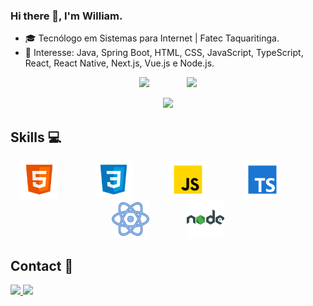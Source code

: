 ### Hi there 👋, I'm William.

- :mortar_board: Tecnólogo em Sistemas para Internet | Fatec Taquaritinga.
- 💙 Interesse: Java, Spring Boot, HTML, CSS, JavaScript, TypeScript, React, React Native, Next.js, Vue.js e Node.js.

<p align="center">
    <img src="https://github-readme-stats.vercel.app/api?username=Williams25&count_private=true&show_icons=true&theme=tokyonight" />
    &nbsp;&nbsp;&nbsp;&nbsp;&nbsp;&nbsp;&nbsp;&nbsp;&nbsp;&nbsp;&nbsp;&nbsp;&nbsp;
    <img src="https://github-readme-stats.vercel.app/api/top-langs/?username=Williams25&layout=compact&theme=tokyonight&langs_count=7" />
</p>

<p align="center">
    <img src="https://profile-counter.glitch.me/Williams25/count.svg">
</p>

## Skills :computer:

<p align="center">
    <img height="60" src="./assets/html.png" title="HTML" alt="HTML">
    &nbsp;&nbsp;&nbsp;&nbsp;&nbsp;&nbsp;&nbsp;&nbsp;&nbsp;&nbsp;&nbsp;&nbsp;&nbsp;
    <img height="60" src="./assets/css.png" title="CSS" alt="CSS">
     &nbsp;&nbsp;&nbsp;&nbsp;&nbsp;&nbsp;&nbsp;&nbsp;&nbsp;&nbsp;&nbsp;&nbsp;&nbsp;
    <img height="60" src="./assets/javascript.png" title="JavaScript" alt="JavaScript">
    &nbsp;&nbsp;&nbsp;&nbsp;&nbsp;&nbsp;&nbsp;&nbsp;&nbsp;&nbsp;&nbsp;&nbsp;&nbsp;
    <img height="60" src="./assets/typescript.png" title="TypeScript" alt="Java">
    &nbsp;&nbsp;&nbsp;&nbsp;&nbsp;&nbsp;&nbsp;&nbsp;&nbsp;&nbsp;&nbsp;&nbsp;&nbsp;
    <img height="60" src="./assets/react.png" title="React" alt="React">
    &nbsp;&nbsp;&nbsp;&nbsp;&nbsp;&nbsp;&nbsp;&nbsp;&nbsp;&nbsp;&nbsp;&nbsp;&nbsp;
    <img height="60" src="./assets/node.png" title="Node.js" alt="Node.js">
</p>

## Contact :iphone:

<p>
    <a href="mailto:william007.gabriel@gmail.com">
        <img src="https://img.shields.io/badge/gmail-D14836?&style=for-the-badge&logo=gmail&logoColor=white&link=mailto:william007.gabriel@gmail.com">
    </a>
    <a href="https://www.linkedin.com/in/william-gabriel-291a031b4/">
        <img src="https://img.shields.io/badge/linkedin-%230077B5.svg?&style=for-the-badge&logo=linkedin&logoColor=white&link=mailto:https://www.linkedin.com/in/william-gabriel-291a031b4/">
    </a>
<p>

<!--
**Williams25/Williams25** is a ✨ _special_ ✨ repository because its `README.md` (this file) appears on your GitHub profile.

<!-- ![Anurag's github stats](https://github-readme-stats.vercel.app/api?username=Williams25&count_private=true&show_icons=true&theme=tokyonight) -->
<!-- ![Top Langs](https://github-readme-stats.vercel.app/api/top-langs/?username=Williams25&layout=compact&theme=tokyonight&langs_count=7) -->
<!--
Here are some ideas to get you started:

![Anurag's github stats](https://github-readme-streak-stats.herokuapp.com/?user=Williams25&theme=tokyonight)
![Top Langs](https://github-readme-stats.vercel.app/api/top-langs/?username=Williams25&layout=compact&theme=tokyonight&langs_count=7)

- 🔭 I’m currently working on ...
- 🌱 I’m currently learning ...
- 👯 I’m looking to collaborate on ...
- 🤔 I’m looking for help with ...
- 💬 Ask me about ...
- 📫 How to reach me: ...
- 😄 Pronouns: ...
- ⚡ Fun fact: ...
  -->
